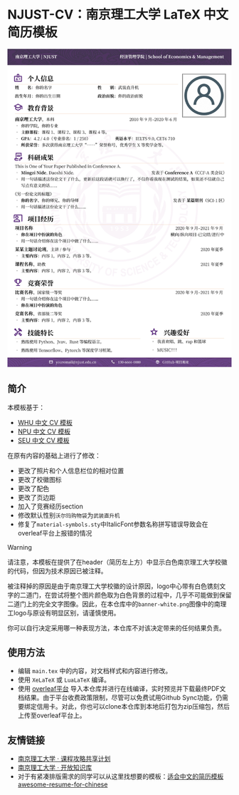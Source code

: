 # NJUST-CV：南京理工大学 LaTeX 中文简历模板

![](./docs/CV-preview.webp)

## 简介

本模板基于：

- [WHU 中文 CV 模板](https://www.overleaf.com/latex/templates/whuwu-han-da-xue-zhong-wen-jian-li-mo-ban/dbkvxrqjmzpd)
- [NPU 中文 CV 模板](https://www.overleaf.com/latex/templates/npu-cv/mncqzxhvfzrx)
- [SEU 中文 CV 模板](https://github.com/Exception0x0194/SEU-CV)

在原有内容的基础上进行了修改：

- 更改了照片和个人信息栏位的相对位置
- 更改了校徽图标
- 更改了配色
- 更改了页边距
- 加入了竞赛经历section
- 修改默认性别`沃尔玛购物袋`为`武装直升机`
- 修复了`material-symbols.sty`中ItalicFont参数名称拼写错误导致会在overleaf平台上报错的情况


> [!WARNING]
> 请注意，本模板在提供了在header（简历左上方）中显示白色南京理工大学校徽的代码，但因为技术原因已被注释。
> 
>被注释掉的原因是由于南京理工大学校徽的设计原因，logo中心带有白色镌刻文字的二道门，在尝试将整个图片颜色取为白色背景的过程中，几乎不可能做到保留二道门上的完全文字图像。因此，在本仓库中的`banner-white.png`图像中的南理工logo与原设有明显区别，请谨慎使用。
> 
>你可以自行决定采用哪一种表现方法，本仓库不对该决定带来的任何结果负责。

## 使用方法

- 编辑 `main.tex` 中的内容，对文档样式和内容进行修改。
- 使用 `XeLaTeX` 或 `LuaLaTeX` 编译。
- 使用 [overleaf平台](www.overleaf.com) 导入本仓库并进行在线编译，实时预览并下载最终PDF文档结果。由于平台收费政策限制，尽管可以免费试用Github Sync功能，仍需要绑定信用卡。对此，你也可以clone本仓库到本地后打包为zip压缩包，然后上传至overleaf平台上。

## 友情链接

- [南京理工大学 · 课程攻略共享计划](https://github.com/NJUST-OpenLib/NJUST-docs)
- [南京理工大学 · 开放知识库](https://github.com/NJUST-OpenLib/NJUST-OpenLib)
- 对于有紧凑排版需求的同学可以从这里找想要的模板：[适合中文的简历模板awesome-resume-for-chinese](https://github.com/dyweb/awesome-resume-for-chinese)

